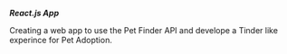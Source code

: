 ***React.js App***

Creating a web app to use the Pet Finder API and develope a Tinder like experince for Pet Adoption.

